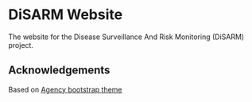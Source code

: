 # DiSARM Website

The website for the Disease Surveillance And Risk Monitoring (DiSARM) project.


## Acknowledgements

Based on [Agency bootstrap theme ](http://startbootstrap.com/templates/agency/)

